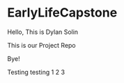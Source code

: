 # EarlyLifeCapstone

Hello, This is Dylan Solin

This is our Project Repo 

Bye!

Testing testing 1 2 3
